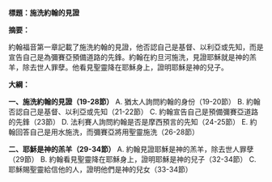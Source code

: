**標題：施洗約翰的見證**

**摘要：**

約翰福音第一章記載了施洗約翰的見證，他否認自己是基督、以利亞或先知，而是宣告自己是為彌賽亞預備道路的先鋒。約翰在約旦河施洗，見證耶穌就是神的羔羊，除去世人罪孽。他看見聖靈降在耶穌身上，證明耶穌是神的兒子。

**大綱：**

**一、施洗約翰的見證（19-28節）**
    A. 猶太人詢問約翰的身份（19-20節）
    B. 約翰否認自己是基督、以利亞或先知（21-22節）
    C. 約翰宣告自己是預備彌賽亞道路的先鋒（23節）
    D. 法利賽人詢問約翰是否是摩西預言的先知（24-25節）
    E. 約翰回答自己是用水施洗，而彌賽亞將用聖靈施洗（26-28節）

**二、耶穌是神的羔羊（29-34節）**
    A. 約翰見證耶穌是神的羔羊，除去世人罪孽（29節）
    B. 約翰看見聖靈降在耶穌身上，證明耶穌是神的兒子（32-34節）
    C. 耶穌賜聖靈給信他的人，證明他們是神的兒女（33-34節）
